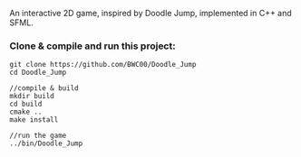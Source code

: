 An interactive 2D game, inspired by Doodle Jump, implemented in C++ and SFML.

### Clone & compile and run this project:

```
git clone https://github.com/BWC00/Doodle_Jump
cd Doodle_Jump

//compile & build
mkdir build
cd build
cmake ..
make install

//run the game
../bin/Doodle_Jump
```
